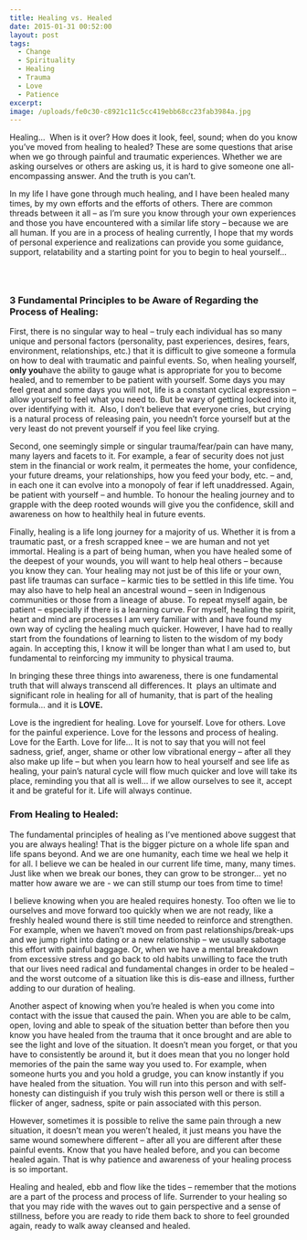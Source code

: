 ```yaml
---
title: Healing vs. Healed
date: 2015-01-31 00:52:00
layout: post
tags:
  - Change
  - Spirituality
  - Healing
  - Trauma
  - Love
  - Patience
excerpt:
image: /uploads/fe0c30-c8921c11c5cc419ebb68cc23fab3984a.jpg
---
```



Healing…&nbsp; When is it over? How does it look, feel, sound; when do you know you’ve moved from healing to healed? These are some questions that arise when we go through painful and traumatic experiences. Whether we are asking ourselves or others are asking us, it is hard to give someone one all-encompassing answer. And the truth is you can’t.

In my life I have gone through much healing, and I have been healed many times, by my own efforts and the efforts of others. There are common threads between it all – as I’m sure you know through your own experiences and those you have encountered with a similar life story – because we are all human. If you are in a process of healing currently, I hope that my words of personal experience and realizations can provide you some guidance, support, relatability and a starting point for you to begin to heal yourself…

### &nbsp;

### 3 Fundamental Principles to be Aware of Regarding the Process of Healing:

First, there is no singular way to heal – truly each individual has so many unique and personal factors (personality, past experiences, desires, fears, environment, relationships, etc.) that it is difficult to give someone a formula on how to deal with traumatic and painful events. So, when healing yourself, **only you**have the ability to gauge what is appropriate for you to become healed, and to remember to be patient with yourself. Some days you may feel great and some days you will not, life is a constant cyclical expression – allow yourself to feel what you need to. But be wary of getting locked into it, over identifying with it. &nbsp;Also, I don’t believe that everyone cries, but crying is a natural process of releasing pain, you needn’t force yourself but at the very least do not prevent yourself if you feel like crying.

Second, one seemingly simple or singular trauma/fear/pain can have many, many layers and facets to it. For example, a fear of security does not just stem in the financial or work realm, it permeates the home, your confidence, your future dreams, your relationships, how you feed your body, etc. – and, in each one it can evolve into a monopoly of fear if left unaddressed. Again, be patient with yourself – and humble. To honour the healing journey and to grapple with the deep rooted wounds will give you the confidence, skill and awareness on how to healthily heal in future events.

Finally, healing is a life long journey for a majority of us. Whether it is from a traumatic past, or a fresh scrapped knee – we are human and not yet immortal. Healing is a part of being human, when you have healed some of the deepest of your wounds, you will want to help heal others – because you know they can. Your healing may not just be of this life or your own, past life traumas can surface – karmic ties to be settled in this life time. You may also have to help heal an ancestral wound – seen in Indigenous communities or those from a lineage of abuse. To repeat myself again, be patient – especially if there is a learning curve. For myself, healing the spirit, heart and mind are processes I am very familiar with and have found my own way of cycling the healing much quicker. However, I have had to really start from the foundations of learning to listen to the wisdom of my body again. In accepting this, I know it will be longer than what I am used to, but fundamental to reinforcing my immunity to physical trauma.

In bringing these three things into awareness, there is one fundamental truth that will always transcend all differences. It &nbsp;plays an ultimate and significant role in healing for all of humanity, that is part of the healing formula… and it is **LOVE.**

Love is the ingredient for healing. Love for yourself. Love for others. Love for the painful experience. Love for the lessons and process of healing. Love for the Earth. Love for life… It is not to say that you will not feel sadness, grief, anger, shame or other low vibrational energy – after all they also make up life – but when you learn how to heal yourself and see life as healing, your pain’s natural cycle will flow much quicker and love will take its place, reminding you that all is well… if we allow ourselves to see it, accept it and be grateful for it. Life will always continue.

### From Healing to Healed:

The fundamental principles of healing as I’ve mentioned above suggest that you are always healing! That is the bigger picture on a whole life span and life spans beyond. And we are one humanity, each time we heal we help it for all. I believe we can be healed in our current life time, many, many times. Just like when we break our bones, they can grow to be stronger... yet no matter how aware we are - we can still stump our toes from time to time!&nbsp;

I believe knowing when you are healed requires honesty. Too often we lie to ourselves and move forward too quickly when we are not ready, like a freshly healed wound there is still time needed to reinforce and strengthen. For example, when we haven’t moved on from past relationships/break-ups and we jump right into dating or a new relationship – we usually sabotage this effort with painful baggage. Or, when we have a mental breakdown from excessive stress and go back to old habits unwilling to face the truth that our lives need radical and fundamental changes in order to be healed – and the worst outcome of a situation like this is dis-ease and illness, further adding to our duration of healing.

Another aspect of knowing when you’re healed is when you come into contact with the issue that caused the pain. When you are able to be calm, open, loving and able to speak of the situation better than before then you know you have healed from the trauma that it once brought and are able to see the light and love of the situation. It doesn’t mean you forget, or that you have to consistently be around it, but it does mean that you no longer hold memories of the pain the same way you used to. For example, when someone hurts you and you hold a grudge, you can know instantly if you have healed from the situation. You will run into this person and with self-honesty can distinguish if you truly wish this person well or there is still a flicker of anger, sadness, spite or pain associated with this person.

However, sometimes it is possible to relive the same pain through a new situation, it doesn’t mean you weren’t healed, it just means you have the same wound somewhere different – after all you are different after these painful events. Know that you have healed before, and you can become healed again. That is why patience and awareness of your healing process is so important.

Healing and healed, ebb and flow like the tides – remember that the motions are a part of the process and process of life. Surrender to your healing so that you may ride with the waves out to gain perspective and a sense of stillness, before you are ready to ride them back to shore to feel grounded again, ready to walk away cleansed and healed.&nbsp;